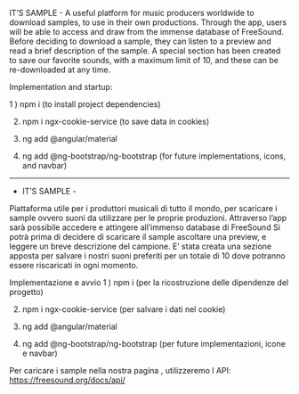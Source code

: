 IT’S SAMPLE -
A useful platform for music producers worldwide to download samples, to use in their own productions. Through the app, users will be able to access and draw from the immense database of FreeSound. Before deciding to download a sample, they can listen to a preview and read a brief description of the sample. A special section has been created to save our favorite sounds, with a maximum limit of 10, and these can be re-downloaded at any time.

Implementation and startup:

1 ) npm i (to install project dependencies)

2) npm i ngx-cookie-service (to save data in cookies)

3) ng add @angular/material

4) ng add @ng-bootstrap/ng-bootstrap (for future implementations, icons, and navbar)
-----------------------------------------------------------------------------------


- IT’S SAMPLE -

Piattaforma utile per i produttori musicali di tutto il mondo, per scaricare i sample ovvero suoni da utilizzare per le proprie produzioni.
Attraverso l’app sarà possibile accedere e attingere all’immenso database di FreeSound
Si potrà prima di decidere di scaricare il sample ascoltare una preview, e leggere un breve descrizione del campione.
E’ stata creata una sezione apposta per salvare i nostri suoni preferiti per un totale di 10 dove potranno essere riscaricati in ogni momento.

Implementazione e avvio
1 ) npm i (per la ricostruzione delle dipendenze del progetto)

2) npm i ngx-cookie-service (per salvare i dati nel cookie)

3) ng add @angular/material

4) ng add @ng-bootstrap/ng-bootstrap (per future implementazioni, icone e navbar)


Per caricare i sample nella nostra pagina , utilizzeremo  l API:
https://freesound.org/docs/api/
